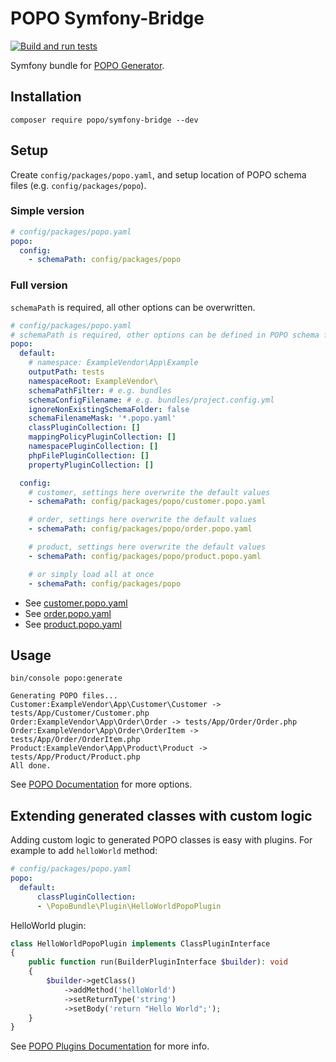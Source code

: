 # POPO Symfony-Bridge

[![Build and run tests](https://github.com/oliwierptak/popo-symfony-bridge/actions/workflows/main.yml/badge.svg)](https://github.com/oliwierptak/popo-symfony-bridge/actions/workflows/main.yml)

Symfony bundle for [POPO Generator](https://github.com/oliwierptak/popo).

## Installation

    composer require popo/symfony-bridge --dev

## Setup

Create `config/packages/popo.yaml`, and setup location of POPO schema files (e.g. `config/packages/popo`).

### Simple version

```yaml
# config/packages/popo.yaml
popo:
  config:
    - schemaPath: config/packages/popo
```

### Full version

`schemaPath` is required, all other options can be overwritten.

```yaml
# config/packages/popo.yaml
# schemaPath is required, other options can be defined in POPO schema file
popo:
  default:
    # namespace: ExampleVendor\App\Example
    outputPath: tests
    namespaceRoot: ExampleVendor\
    schemaPathFilter: # e.g. bundles
    schemaConfigFilename: # e.g. bundles/project.config.yml
    ignoreNonExistingSchemaFolder: false
    schemaFilenameMask: '*.popo.yaml'
    classPluginCollection: []
    mappingPolicyPluginCollection: []
    namespacePluginCollection: []
    phpFilePluginCollection: []
    propertyPluginCollection: []

  config:
    # customer, settings here overwrite the default values
    - schemaPath: config/packages/popo/customer.popo.yaml

    # order, settings here overwrite the default values
    - schemaPath: config/packages/popo/order.popo.yaml

    # product, settings here overwrite the default values
    - schemaPath: config/packages/popo/product.popo.yaml

    # or simply load all at once
    - schemaPath: config/packages/popo
```


- See [customer.popo.yaml](config%2Fpackages%2Fpopo%2Fcustomer.popo.yaml)
- See [order.popo.yaml](config%2Fpackages%2Fpopo%2Forder.popo.yaml)
- See [product.popo.yaml](config%2Fpackages%2Fpopo%2Fproduct.popo.yaml)


## Usage

    bin/console popo:generate


```shell
Generating POPO files...
Customer:ExampleVendor\App\Customer\Customer -> tests/App/Customer/Customer.php
Order:ExampleVendor\App\Order\Order -> tests/App/Order/Order.php
Order:ExampleVendor\App\Order\OrderItem -> tests/App/Order/OrderItem.php
Product:ExampleVendor\App\Product\Product -> tests/App/Product/Product.php
All done.
```

See [POPO Documentation](https://github.com/oliwierptak/popo) for more options.

## Extending generated classes with custom logic

Adding custom logic to generated POPO classes is easy with plugins.
For example to add `helloWorld` method:

```yaml
# config/packages/popo.yaml
popo:
  default:
      classPluginCollection:
      - \PopoBundle\Plugin\HelloWorldPopoPlugin
```

HelloWorld plugin:

```php
class HelloWorldPopoPlugin implements ClassPluginInterface
{
    public function run(BuilderPluginInterface $builder): void
    {
        $builder->getClass()
            ->addMethod('helloWorld')
            ->setReturnType('string')
            ->setBody('return "Hello World";');
    }
}
```

See [POPO Plugins Documentation](https://github.com/oliwierptak/popo/blob/main/README_PLUGINS.md) for more info.